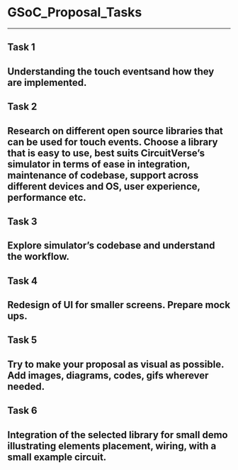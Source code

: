 # GSoC_Proposal_Tasks
---
## Task 1
   Understanding the touch eventsand how they are implemented.
---
## Task 2
   Research on different open source libraries that can be used for touch events. Choose a library that is easy to use, best suits CircuitVerse’s simulator in terms of ease in integration, maintenance of codebase, support across different devices and OS, user experience, performance etc.
---
## Task 3
  Explore simulator’s codebase and understand the workflow.
---
## Task 4
  Redesign of UI for smaller screens. Prepare mock ups.
---
## Task 5
  Try to make your proposal as visual as possible. Add images, diagrams, codes, gifs wherever needed.
---
## Task 6
  Integration of the selected library for small demo illustrating elements placement, wiring, with a small example circuit.
 ---
